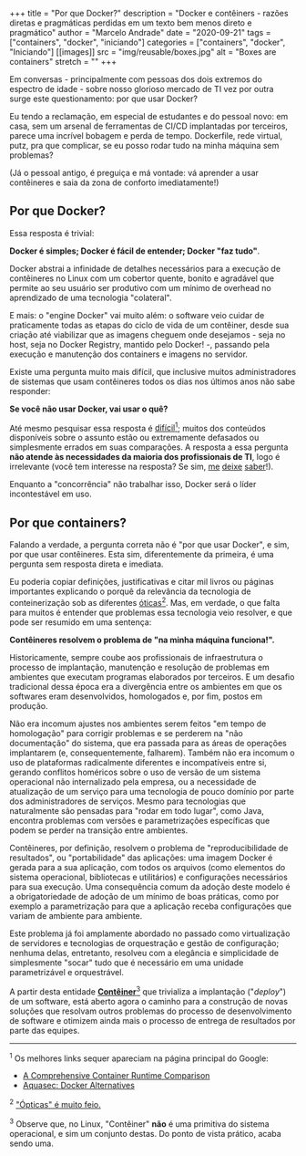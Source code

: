 +++
title = "Por que Docker?"
description = "Docker e contêiners - razões diretas e pragmáticas perdidas em um texto bem menos direto e pragmático"
author = "Marcelo Andrade"
date = "2020-09-21"
tags = ["containers", "docker", "iniciando"]
categories = ["containers", "docker", "Iniciando"]
[[images]]
  src = "img/reusable/boxes.jpg"
  alt = "Boxes are containers"
  stretch = ""
+++

Em conversas - principalmente com pessoas dos dois extremos do espectro de idade - sobre nosso glorioso mercado de TI vez por outra surge este questionamento: por que usar Docker? 

Eu tendo a reclamação, em especial de estudantes e do pessoal novo: em casa, sem um arsenal de ferramentas de CI/CD implantadas por terceiros, parece uma incrível bobagem e perda de tempo. Dockerfile, rede virtual, putz, pra que complicar, se eu posso rodar tudo na minha máquina sem problemas?

(Já o pessoal antigo, é preguiça e má vontade: vá aprender a usar contêineres e saia da zona de conforto imediatamente!)

## Por que Docker?

Essa resposta é trivial: 

**Docker é simples; Docker é fácil de entender; Docker "faz tudo"**. 

Docker abstrai a infinidade de detalhes necessários para a execução de contêineres no Linux com um cobertor quente, bonito e agradável que permite ao seu usuário ser produtivo com um mínimo de overhead no aprendizado de uma tecnologia "colateral".

E mais: o "engine Docker" vai muito além: o software veio cuidar de praticamente todas as etapas do ciclo de vida de um contêiner, desde sua criação até viabilizar que as imagens cheguem onde desejamos - seja no host, seja no Docker Registry, mantido pelo Docker! -, passando pela execução e manutenção dos containers e imagens no servidor.

Existe uma pergunta muito mais difícil, que inclusive muitos administradores de sistemas que usam contêineres todos os dias nos últimos anos não sabe responder: 

**Se você não usar Docker, vai usar o quê?**

Até mesmo pesquisar essa resposta é [difícil<sup>1</sup>](#sup1); muitos dos conteúdos disponíveis sobre o assunto estão ou extremamente defasados ou simplesmente errados em suas comparações. A resposta a essa pergunta **não atende às necessidades da maioria dos profissionais de TI**, logo é irrelevante (você tem interesse na resposta? Se sim, [me](https://twitter.com/marcelo_devsres) [deixe](https://www.instagram.com/marcelo_devsres/) [saber](https://www.facebook.com/devsresnetwork)!).

Enquanto a "concorrência" não trabalhar isso, Docker será o líder incontestável em uso.

## Por que containers?

Falando a verdade, a pergunta correta não é "por que usar Docker", e sim, por que usar contêineres. Esta sim, diferentemente da primeira, é uma pergunta sem resposta direta e imediata.

Eu poderia copiar definições, justificativas e citar mil livros ou páginas importantes explicando o porquê da relevância da tecnologia de conteinerização sob as diferentes [óticas<sup>2</sup>](#sup2). Mas, em verdade, o que falta para muitos é entender que problemas essa tecnologia veio resolver, e que pode ser resumido em uma sentença:

**Contêineres resolvem o problema de "na minha máquina funciona!".**

Historicamente, sempre coube aos profissionais de infraestrutura o processo de implantação, manutenção e resolução de problemas em ambientes que executam programas elaborados por terceiros. E um desafio tradicional dessa época era a divergência entre os ambientes em que os softwares eram desenvolvidos, homologados e, por fim, postos em produção.

Não era incomum ajustes nos ambientes serem feitos "em tempo de homologação" para corrigir problemas e se perderem na "não documentação" do sistema, que era passada para as áreas de operações implantarem (e, consequentemente, falharem). Também não era incomum o uso de plataformas radicalmente diferentes e incompatíveis entre si, gerando conflitos homéricos sobre o uso de versão de um sistema operacional não internalizado pela empresa, ou a necessidade de atualização de um serviço para uma tecnologia de pouco domínio por parte dos administradores de serviços. Mesmo para tecnologias que naturalmente são pensadas para "rodar em todo lugar", como Java, encontra problemas com versões e parametrizações específicas que podem se perder na transição entre ambientes.

Contêineres, por definição, resolvem o problema de "reproducibilidade de resultados", ou "portabilidade" das aplicações: uma imagem Docker é gerada para a sua aplicação, com todos os arquivos (como elementos do sistema operacional, bibliotecas e utilitários) e configurações necessários para sua execução. Uma consequência comum da adoção deste modelo é a obrigatoriedade de adoção de um mínimo de boas práticas, como por exemplo a parametrização para que a aplicação receba configurações que variam de ambiente para ambiente.

Este problema já foi amplamente abordado no passado como virtualização de servidores e tecnologias de orquestração e gestão de configuração; nenhuma delas, entretanto, resolveu com a elegância e simplicidade de simplesmente "socar" tudo que é necessário em uma unidade parametrizável e orquestrável.

A partir desta entidade [**Contêiner**<sup>3</sup>](#sup3) que trivializa a implantação ("*deploy*") de um software, está aberto agora o caminho para a construção de novas soluções que resolvam outros problemas do processo de desenvolvimento de software e otimizem ainda mais o processo de entrega de resultados por parte das equipes.

---

<sup id=sup1>1</sup> Os melhores links sequer apareciam na página principal do Google:
* [A Comprehensive Container Runtime Comparison](https://www.capitalone.com/tech/cloud/container-runtime/)
* [Aquasec: Docker Alternatives](https://wiki.aquasec.com/display/containers/Docker+Alternatives+-+Rkt%2C+LXD%2C+OpenVZ%2C+Linux+VServer%2C+Windows+Containers)

 <sup id=sup2>2</sup> ["Ópticas" é muito feio.](https://duvidas.dicio.com.br/optica-optico-otica-ou-otico/)
 
 <sup id=sup2>3</sup> Observe que, no Linux, "Contêiner" **não** é uma primitiva do sistema operacional, e sim um conjunto destas. Do ponto de vista prático, acaba sendo uma.

